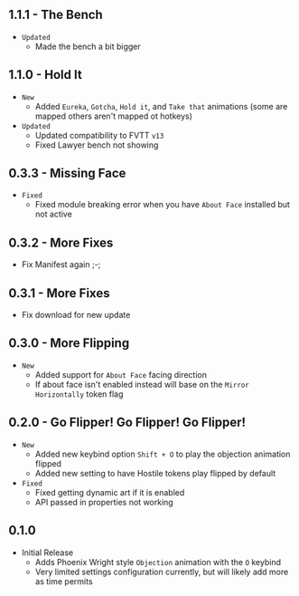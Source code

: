 ## 1.1.1 - The Bench

- `Updated`
  - Made the bench a bit bigger

## 1.1.0 - Hold It

- `New`
  - Added `Eureka`, `Gotcha`, `Hold it`, and `Take that` animations (some are mapped others aren't mapped ot hotkeys)
- `Updated`
  - Updated compatibility to FVTT `v13`
  - Fixed Lawyer bench not showing

## 0.3.3 - Missing Face

- `Fixed`
  - Fixed module breaking error when you have `About Face` installed but not active

## 0.3.2 - More Fixes

- Fix Manifest again ;-;

## 0.3.1 - More Fixes

- Fix download for new update

## 0.3.0 - More Flipping

- `New`
  - Added support for `About Face` facing direction
  - If about face isn't enabled instead will base on the `Mirror Horizontally` token flag

## 0.2.0 - Go Flipper! Go Flipper! Go Flipper!

- `New`
  - Added new keybind option `Shift + O` to play the objection animation flipped
  - Added new setting to have Hostile tokens play flipped by default
- `Fixed`
  - Fixed getting dynamic art if it is enabled
  - API passed in properties not working

## 0.1.0

- Initial Release
  - Adds Phoenix Wright style `Objection` animation with the `O` keybind
  - Very limited settings configuration currently, but will likely add more as time permits
